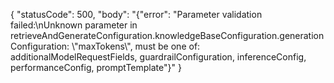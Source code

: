 {
    "statusCode": 500,
    "body": "{\"error\": \"Parameter validation failed:\\nUnknown parameter in retrieveAndGenerateConfiguration.knowledgeBaseConfiguration.generationConfiguration: \\\"maxTokens\\\", must be one of: additionalModelRequestFields, guardrailConfiguration, inferenceConfig, performanceConfig, promptTemplate\"}"
}
